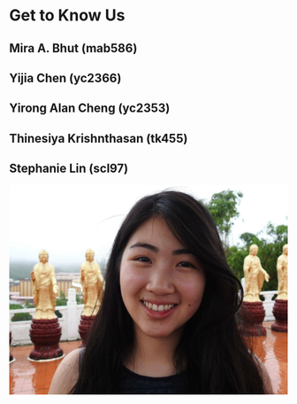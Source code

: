 # Get to Know Us

## Mira A. Bhut (mab586) 

## Yijia Chen (yc2366)

## Yirong Alan Cheng (yc2353)

## Thinesiya Krishnthasan (tk455)

## Stephanie Lin (scl97)
![](./stephanie.jpg)


